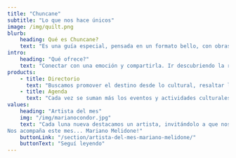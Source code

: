 ```yaml
---
title: "Chuncane"
subtitle: "Lo que nos hace únicos" 
image: /img/quilt.png
blurb:
    heading: Qué es Chuncane?
    text: "Es una guía especial, pensada en un formato bello, con obras de artistas de la región y con una experiencia de usuario que permita acceder a la información de manera rápida, sencilla y disfrutable."
intro:
    heading: "Qué ofrece?"
    text: "Conectar con una emoción y compartirla. Ir descubriendo la región comechingona desde el momento en que la información más práctica va apareciendo, porque mientras encontrás la gomería más cercana, llega con una palabra precisa y una obra artística que te dice que ya estás ahí, respirando el aire serrano."
products:
    - title: Directorio 
      text: "Buscamos promover el destino desde lo cultural, resaltar las obras de los artistas y destacar en cada rubro y cada servicio aquello que lo hace único. Para eso nos valemos de una frase con fuerza suficiente para que pocas palabras puedan expresar su singularidad. Por ejemplo, podemos decir que hay tres panaderías, y cada una de ellas va a ser diferente. ¿Por qué? Porque Las Marías tiene las rasquetas que hubiera hecho nuestra abuela regalona, porque la de la esquina frente a la muni tiene los alfajorcitos de maicena que explotan en tu boca, porque las medialunas frente a la plaza de Los Molles endulzan hasta las puntas de los pies."
    - title: Agenda 
      text: "Cada vez se suman más los eventos y actividades culturales, y muchas veces llegamos tarde a aquel que justo queríamos ir porque tenía que ver con nosotros. En cambio, nos enteramos del que posteó un amigo y que hoy no nos mueve un pelo. Para que eso no pase, para que podamos elegir frente a la diversa oferta que tenemos a mano, acá sumamos una agenda con los dónde, los cuándo y los por qués."
values:
    heading: "Artista del mes" 
    img: "/img/marianocondor.jpg"
    text: "Cada luna nueva destacamos un artista, invitándolo a que nos abra su lugar de trabajo creativo. 
Nos acompaña este mes... Mariano Melidone!"
    buttonLink: "/section/artista-del-mes-mariano-melidone/"
    buttonText: "Seguí leyendo" 
---
```


